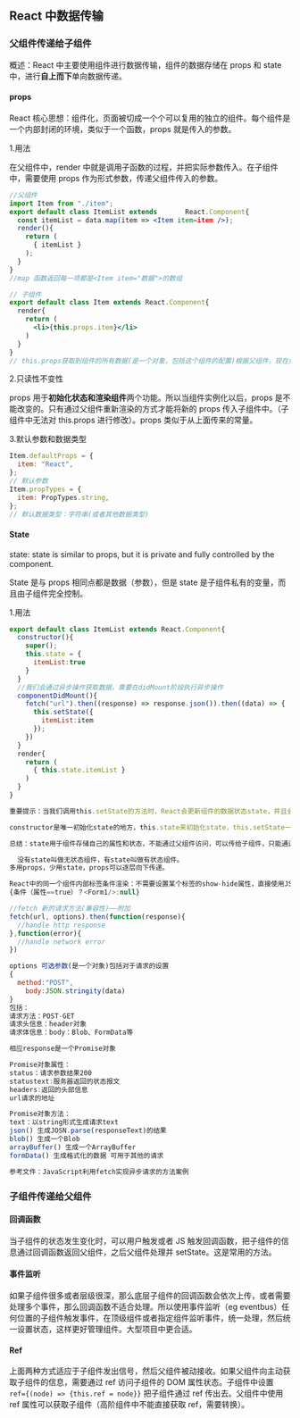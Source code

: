 ## React 中数据传输

### 父组件传递给子组件

概述：React 中主要使用组件进行数据传输，组件的数据存储在 props 和 state 中，进行**自上而下**单向数据传递。

#### props

React 核心思想：组件化，页面被切成一个个可以复用的独立的组件。每个组件是一个内部封闭的环境，类似于一个函数，props 就是传入的参数。

1.用法

在父组件中，render<Example> 中就是调用子函数的过程，并把实际参数传入。在子组件中，需要使用 props 作为形式参数，传递父组件传入的参数。

```jsx
//父组件
import Item from "./item";
export default class ItemList extends 		React.Component{
  const itemList = data.map(item => <Item item=item />);
  render(){
    return (
      { itemList }
    );
  }
}
//map 函数返回每一项都是<Item item="数据">的数组

// 子组件
export default class Item extends React.Component{
  render{
    return (
      <li>{this.props.item}</li>
    )
  }
}
// this.props获取到组件的所有数据(是一个对象，包括这个组件的配置)根据父组件，现在只有item = item 属性，所有直接获取this.props.item即可获得全部数据。
```

2.只读性不变性

props 用于**初始化状态和渲染组件**两个功能。所以当组件实例化以后，props 是不能改变的。只有通过父组件重新渲染的方式才能将新的 props 传入子组件中。（子组件中无法对 this.props 进行修改）。props 类似于从上面传来的常量。

3.默认参数和数据类型

```js
Item.defaultProps = {
  item: "React",
};
// 默认参数
Item.propTypes = {
  item: PropTypes.string,
};
// 默认数据类型：字符串(或者其他数据类型)
```

#### State

state: state is similar to props, but it is private and fully controlled by the component.

State 是与 props 相同点都是数据（参数），但是 state 是子组件私有的变量，而且由子组件完全控制。

1.用法

```js
export default class ItemList extends React.Component{
  constructor(){
    super();
    this.state = {
      itemList:true
    }
  }
  //我们会通过异步操作获取数据，需要在didMount阶段执行异步操作
  componentDidMount(){
    fetch("url").then((response) => response.json()).then((data) => {
      this.setState({
        itemList:item
      });
    })
  }
  render{
    return (
      { this.state.itemList }
    )
  }
}

重要提示：当我们调用this.setState的方法时，React会更新组件的数据状态state，并且会重新调用render方法，会对组件进行重新渲染。

constructor是唯一初始化state的地方，this.state来初始化state，this.setState一种方法修改state参数。

总结：state用于组件存储自己的属性和状态，不能通过父组件访问，可以传给子组件，只能通过this.setState来修改。~~修改state属性会导致组件重新渲染。~~

  没有state叫做无状态组件，有state叫做有状态组件。
多用props，少用state，props可以逐层向下传递。

React中的同一个组件内部标签条件渲染：不需要设置某个标签的show-hide属性，直接使用JSX中的三目计算进行渲染
{条件（属性==true）？<Form1/>:null}

//fetch 新的请求方法(兼容性)——附加
fetch(url, options).then(function(response){
  //handle http response
},function(error){
  //handle network error
})

options 可选参数(是一个对象)包括对于请求的设置
{
  method:"POST",
    body:JSON.stringity(data)
}
包括：
请求方法：POST-GET
请求头信息：header对象
请求体信息：body：Blob、FormData等

相应response是一个Promise对象

Promise对象属性：
status：请求参数结果200
statustext:服务器返回的状态报文
headers:返回的头部信息
url请求的地址

Promise对象方法：
text：以string形式生成请求text
json() 生成JOSN.parse(responseText)的结果
blob() 生成一个Blob
arrayBuffer() 生成一个ArrayBuffer
formData() 生成格式化的数据 可用于其他的请求

参考文件：JavaScript利用fetch实现异步请求的方法案例
```

### 子组件传递给父组件

#### 回调函数

当子组件的状态发生变化时，可以用户触发或者 JS 触发回调函数，把子组件的信息通过回调函数返回父组件，之后父组件处理并 setState。这是常用的方法。

#### 事件监听

如果子组件很多或者层级很深，那么底层子组件的回调函数会依次上传，或者需要处理多个事件，那么回调函数不适合处理。所以使用事件监听（eg eventbus）任何位置的子组件触发事件，在顶级组件或者指定组件监听事件，统一处理，然后统一设置状态，这样更好管理组件。大型项目中更合适。

#### Ref

上面两种方式适应于子组件发出信号，然后父组件被动接收。如果父组件向主动获取子组件的信息，需要通过 ref 访问子组件的 DOM 属性状态。子组件中设置 `ref={(node) => {this.ref = node}}` 把子组件通过 ref 传出去。父组件中使用 ref 属性可以获取子组件（高阶组件中不能直接获取 ref，需要转换）。
